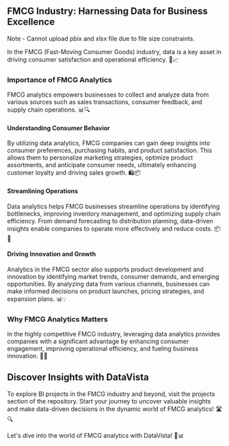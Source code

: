 ## FMCG Industry: Harnessing Data for Business Excellence


Note - Cannot upload pbix and xlsx file due to file size constraints.

In the FMCG (Fast-Moving Consumer Goods) industry, data is a key asset in driving consumer satisfaction and operational efficiency. 🛒📈

### Importance of FMCG Analytics

FMCG analytics empowers businesses to collect and analyze data from various sources such as sales transactions, consumer feedback, and supply chain operations. 📊🔍

#### Understanding Consumer Behavior
By utilizing data analytics, FMCG companies can gain deep insights into consumer preferences, purchasing habits, and product satisfaction. This allows them to personalize marketing strategies, optimize product assortments, and anticipate consumer needs, ultimately enhancing customer loyalty and driving sales growth. 🛍️📦

#### Streamlining Operations
Data analytics helps FMCG businesses streamline operations by identifying bottlenecks, improving inventory management, and optimizing supply chain efficiency. From demand forecasting to distribution planning, data-driven insights enable companies to operate more effectively and reduce costs. 📦🚚

#### Driving Innovation and Growth
Analytics in the FMCG sector also supports product development and innovation by identifying market trends, consumer demands, and emerging opportunities. By analyzing data from various channels, businesses can make informed decisions on product launches, pricing strategies, and expansion plans. 📊💡

### Why FMCG Analytics Matters
In the highly competitive FMCG industry, leveraging data analytics provides companies with a significant advantage by enhancing consumer engagement, improving operational efficiency, and fueling business innovation. 🚀🌟

## Discover Insights with DataVista

To explore BI projects in the FMCG industry and beyond, visit the projects section of the repository. Start your journey to uncover valuable insights and make data-driven decisions in the dynamic world of FMCG analytics! 🛣️🔍

Let's dive into the world of FMCG analytics with DataVista! 🛒📊

